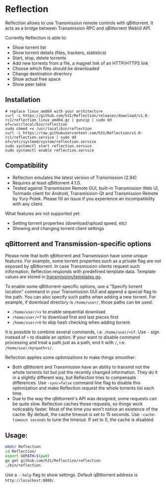 # Reflection

Reflection allows to use Transmission remote controls with qBittorrent.
It acts as a bridge between Transmission RPC and qBittorrent WebUI API.

Currently Reflection is able to:
* Show torrent list
* Show torrent details (files, trackers, statistics)
* Start, stop, delete torrents
* Add new torrents from a file, a magnet link of an HTTP/HTTPS link
* Choose which files should be downloaded
* Change destination directory
* Show actual free space
* Show peer table

## Installation
```
# replace linux_amd64 with your architecture
curl -L https://github.com/h31/Reflection/releases/download/v1.0-rc1/reflection_linux_amd64.gz | gunzip | sudo dd of=/usr/local/bin/reflection
sudo chmod +x /usr/local/bin/reflection
curl -L https://raw.githubusercontent.com/h31/Reflection/v1.0-rc1/reflection.service | sudo dd of=/etc/systemd/system/reflection.service
sudo systemctl start reflection.service
sudo systemctl enable reflection.service
```

## Compatibility
* Reflection emulates the latest version of Transmission (2.94)
* Requires at least qBittorrent 4.1.0.
* Tested against Transmission Remote GUI, built-in Transmission Web UI, Torrnado client for Android, Transmission-Qt and Transmission Remote by Yury Polek. Please fill an issue if you experience an incompatibility with any client.

What features are not supported yet:
* Setting torrent properties (download/upload speed, etc)
* Showing and changing torrent client settings

## qBittorrent and Transmission-specific options

Please note that both qBittorrent and Transmission have some unique features.
For example, some torrent properties such as a private flag are not exposed by qBittorrent.
In case Transmission clients request such information, Reflection responds with predefined template data. Template values are stored in [transmission/templates.go](https://github.com/h31/Reflection/blob/master/transmission/templates.go).

To enable some qBittorrent-specific options, use a "Specify torrent location" command in your Transmission GUI
and append a special flag to the path. You can also specify such paths when adding a new torrent.
For example, if download directory is `/home/user/`, those paths can be used:
* `/home/user/+s` to enable sequential download
* `/home/user/+f` to download first and last pieces first 
* `/home/user/+h` to skip hash checking when adding torrent.

It is possible to combine several commands, i.e. `/home/user/+sf`. Use `-` sign instead of `+` to disable an option.
If your want to disable command processing and treat a path just as a path, end it with `/`, i.e. `/home/user/my+path+s/`.

Reflection applies some optimizations to make things smoother:
* Both qBittorent and Transmission have an ability to transmit not the whole torrents list but just the recently changed information.
They do it in a slightly different way, but Reflection tries to compensate differences.
Use `-sync=false` command line flag to disable this optimization and make Reflection request the whole torrents list each time.
* Due to the way the qBittorrent's API was designed, some requests can be quite slow.
Reflection caches those requests, so things work noticeably faster. Most of the time you won't notice an existence of the cache.
By default, the cache timeout is set to 15 seconds. Use `-cache-timeout seconds` to tune the timeout. If set to 0, the cache is disabled.

## Usage:

```bash
mkdir Reflection
cd Reflection/
export GOPATH=$(pwd)
go get github.com/h31/Reflection/reflection
./bin/reflection
```

Use a `--help` flag to show settings. Default qBittorrent address is `http://localhost:8080/`.
